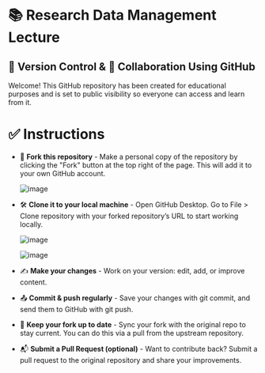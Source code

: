 # 📚 Research Data Management Lecture

## 🔄 Version Control & 🤝 Collaboration Using GitHub

Welcome! This GitHub repository has been created for educational purposes and is set to public visibility so everyone can access and learn from it.

# ✅ Instructions

* 🍴 **Fork this repository** - Make a personal copy of the repository by clicking the "Fork" button at the top right of the page. This will add it to your own GitHub account.

  ![image](https://github.com/user-attachments/assets/fce85dee-c069-46bf-aeda-faaeb9b7837e)

* 🛠️ **Clone it to your local machine** - Open GitHub Desktop. Go to File > Clone repository with your forked repository’s URL to start working locally.

  ![image](https://github.com/user-attachments/assets/e62f827e-1dd6-4928-9899-7bb54669cb2c)

  ![image](https://github.com/user-attachments/assets/e7aa53e1-ec4e-4769-b3e8-495f6c0ffaca)

* ✍️ **Make your changes** - Work on your version: edit, add, or improve content.

* 📤 **Commit & push regularly** - Save your changes with git commit, and send them to GitHub with git push.

* 🔁 **Keep your fork up to date** - Sync your fork with the original repo to stay current. You can do this via a pull from the upstream repository.

* 📬 **Submit a Pull Request (optional)** - Want to contribute back? Submit a pull request to the original repository and share your improvements.
